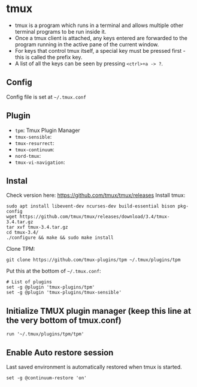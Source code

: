 # tmux
* tmux is a program which runs in a terminal and allows multiple other terminal programs to be run inside it.
* Once a tmux client is attached, any keys entered are forwarded to the program running in the active pane of the current window. 
* For keys that control tmux itself, a special key must be pressed first - this is called the prefix key.
* A list of all the keys can be seen by pressing `<ctrl>+a -> ?`.

## Config
Config file is set at `~/.tmux.conf`

## Plugin
+ `tpm`: Tmux Plugin Manager
+ `tmux-sensible`: 
+ `tmux-resurrect`: 
+ `tmux-continuum`: 
+ `nord-tmux`: 
+ `tmux-vi-navigation`: 

## Instal
Check version here: <https://github.com/tmux/tmux/releases>
Install tmux:
```shell
sudo apt install libevent-dev ncurses-dev build-essential bison pkg-config
wget https://github.com/tmux/tmux/releases/download/3.4/tmux-3.4.tar.gz
tar xvf tmux-3.4.tar.gz
cd tmux-3.4/
./configure && make && sudo make install
```
Clone TPM:
```
git clone https://github.com/tmux-plugins/tpm ~/.tmux/plugins/tpm
```
Put this at the bottom of `~/.tmux.conf`:
```
# List of plugins
set -g @plugin 'tmux-plugins/tpm'
set -g @plugin 'tmux-plugins/tmux-sensible'
```

## Initialize TMUX plugin manager (keep this line at the very bottom of tmux.conf)
```
run '~/.tmux/plugins/tpm/tpm'
```

## Enable Auto restore session
Last saved environment is automatically restored when tmux is started.
```
set -g @continuum-restore 'on'
```

